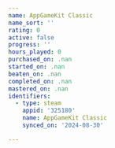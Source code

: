 ```yaml
---
name: AppGameKit Classic
name_sort: ''
rating: 0
active: false
progress: ''
hours_played: 0
purchased_on: .nan
started_on: .nan
beaten_on: .nan
completed_on: .nan
mastered_on: .nan
identifiers:
  - type: steam
    appid: '325180'
    name: AppGameKit Classic
    synced_on: '2024-08-30'

---
```

